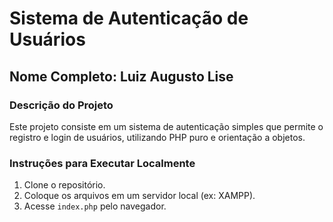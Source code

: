 # Sistema de Autenticação de Usuários

## Nome Completo: Luiz Augusto Lise

### Descrição do Projeto
Este projeto consiste em um sistema de autenticação simples que permite o registro e login de usuários, utilizando PHP puro e orientação a objetos.

### Instruções para Executar Localmente
1. Clone o repositório.
2. Coloque os arquivos em um servidor local (ex: XAMPP).
3. Acesse `index.php` pelo navegador.